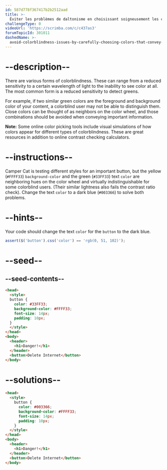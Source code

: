 ```yaml
---
id: 587d778f367417b2b2512aad
title: >-
  Éviter les problèmes de daltonisme en choisissant soigneusement les couleurs qui véhiculent les informations
challengeType: 0
videoUrl: 'https://scrimba.com/c/c437as3'
forumTopicId: 301011
dashedName: >-
  avoid-colorblindness-issues-by-carefully-choosing-colors-that-convey-information
---
```


# --description--

There are various forms of colorblindness. These can range from a reduced sensitivity to a certain wavelength of light to the inability to see color at all. The most common form is a reduced sensitivity to detect greens.

For example, if two similar green colors are the foreground and background color of your content, a colorblind user may not be able to distinguish them. Close colors can be thought of as neighbors on the color wheel, and those combinations should be avoided when conveying important information.

**Note:** Some online color picking tools include visual simulations of how colors appear for different types of colorblindness. These are great resources in addition to online contrast checking calculators.

# --instructions--

Camper Cat is testing different styles for an important button, but the yellow (`#FFFF33`) `background-color` and the green (`#33FF33`) text `color` are neighboring hues on the color wheel and virtually indistinguishable for some colorblind users. (Their similar lightness also fails the contrast ratio check). Change the text `color` to a dark blue (`#003366`) to solve both problems.

# --hints--

Your code should change the text `color` for the `button` to the dark blue.

```js
assert($('button').css('color') == 'rgb(0, 51, 102)');
```

# --seed--

## --seed-contents--

```html
<head>
  <style>
  button {
    color: #33FF33;
    background-color: #FFFF33;
    font-size: 14px;
    padding: 10px;
  }
  </style>
</head>
<body>
  <header>
    <h1>Danger!</h1>
  </header>
  <button>Delete Internet</button>
</body>
```

# --solutions--

```html
<head>
  <style>
    button {
      color: #003366;
      background-color: #FFFF33;
      font-size: 14px;
      padding: 10px;
    }
  </style>
</head>
<body>
  <header>
    <h1>Danger!</h1>
  </header>
  <button>Delete Internet</button>
</body>
```
